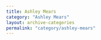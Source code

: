 ```yaml
---
title: Ashley Mears
category: "Ashley Mears"
layout: archive-categories
permalink: "category/ashley-mears"
---
```

